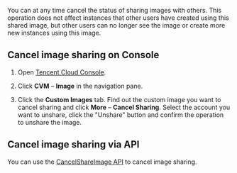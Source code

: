 You can at any time cancel the status of sharing images with others. This operation does not affect instances that other users have created using this shared image, but other users can no longer see the image or create more new instances using this image.

## Cancel image sharing on Console
1) Open [Tencent Cloud Console](https://console.cloud.tencent.com).

2) Click **CVM** – **Image** in the navigation pane.

3) Click the **Custom Images** tab. Find out the custom image you want to cancel sharing and click **More** – **Cancel Sharing**. Select the account you want to unshare, click the "Unshare" button and confirm the operation to unshare the image.

## Cancel image sharing via API
You can use the [CancelShareImage API](https://intl.cloud.tencent.com/doc/api/229/2390) to cancel image sharing.
